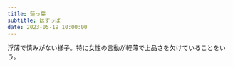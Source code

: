 ```yaml
---
title: 蓮っ葉
subtitle: はすっぱ
date: 2023-05-19 10:00:00
---
```


浮薄で慎みがない様子。特に女性の言動が軽薄で上品さを欠けていることをいう。


